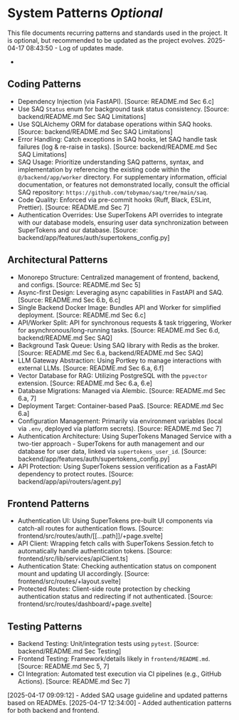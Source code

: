 # System Patterns *Optional*

This file documents recurring patterns and standards used in the project.
It is optional, but recommended to be updated as the project evolves.
2025-04-17 08:43:50 - Log of updates made.

*

## Coding Patterns

*   Dependency Injection (via FastAPI). [Source: README.md Sec 6.c]
*   Use SAQ `Status` enum for background task status consistency. [Source: backend/README.md Sec SAQ Limitations]
*   Use SQLAlchemy ORM for database operations within SAQ hooks. [Source: backend/README.md Sec SAQ Limitations]
*   Error Handling: Catch exceptions in SAQ hooks, let SAQ handle task failures (log & re-raise in tasks). [Source: backend/README.md Sec SAQ Limitations]
*   SAQ Usage: Prioritize understanding SAQ patterns, syntax, and implementation by referencing the existing code within the `@/backend/app/worker` directory. For supplementary information, official documentation, or features not demonstrated locally, consult the official SAQ repository: `https://github.com/tobymao/saq/tree/main/saq`.
*   Code Quality: Enforced via pre-commit hooks (Ruff, Black, ESLint, Prettier). [Source: README.md Sec 7]
*   Authentication Overrides: Use SuperTokens API overrides to integrate with our database models, ensuring user data synchronization between SuperTokens and our database. [Source: backend/app/features/auth/supertokens_config.py]

## Architectural Patterns

*   Monorepo Structure: Centralized management of frontend, backend, and configs. [Source: README.md Sec 5]
*   Async-first Design: Leveraging async capabilities in FastAPI and SAQ. [Source: README.md Sec 6.b, 6.c]
*   Single Backend Docker Image: Bundles API and Worker for simplified deployment. [Source: README.md Sec 6.c]
*   API/Worker Split: API for synchronous requests & task triggering, Worker for asynchronous/long-running tasks. [Source: README.md Sec 6.d, backend/README.md Sec SAQ]
*   Background Task Queue: Using SAQ library with Redis as the broker. [Source: README.md Sec 6.a, backend/README.md Sec SAQ]
*   LLM Gateway Abstraction: Using Portkey to manage interactions with external LLMs. [Source: README.md Sec 6.a, 6.f]
*   Vector Database for RAG: Utilizing PostgreSQL with the `pgvector` extension. [Source: README.md Sec 6.a, 6.e]
*   Database Migrations: Managed via Alembic. [Source: README.md Sec 6.a, 7]
*   Deployment Target: Container-based PaaS. [Source: README.md Sec 6.a]
*   Configuration Management: Primarily via environment variables (local via `.env`, deployed via platform secrets). [Source: README.md Sec 7]
*   Authentication Architecture: Using SuperTokens Managed Service with a two-tier approach - SuperTokens for auth management and our database for user data, linked via `supertokens_user_id`. [Source: backend/app/features/auth/supertokens_config.py]
*   API Protection: Using SuperTokens session verification as a FastAPI dependency to protect routes. [Source: backend/app/api/routers/agent.py]

## Frontend Patterns

*   Authentication UI: Using SuperTokens pre-built UI components via catch-all routes for authentication flows. [Source: frontend/src/routes/auth/[[...path]]/+page.svelte]
*   API Client: Wrapping fetch calls with SuperTokens Session.fetch to automatically handle authentication tokens. [Source: frontend/src/lib/services/apiClient.ts]
*   Authentication State: Checking authentication status on component mount and updating UI accordingly. [Source: frontend/src/routes/+layout.svelte]
*   Protected Routes: Client-side route protection by checking authentication status and redirecting if not authenticated. [Source: frontend/src/routes/dashboard/+page.svelte]

## Testing Patterns

*   Backend Testing: Unit/integration tests using `pytest`. [Source: backend/README.md Sec Testing]
*   Frontend Testing: Framework/details likely in `frontend/README.md`. [Source: README.md Sec 5, 7]
*   CI Integration: Automated test execution via CI pipelines (e.g., GitHub Actions). [Source: README.md Sec 7]

[2025-04-17 09:09:12] - Added SAQ usage guideline and updated patterns based on READMEs.
[2025-04-17 12:34:00] - Added authentication patterns for both backend and frontend.
